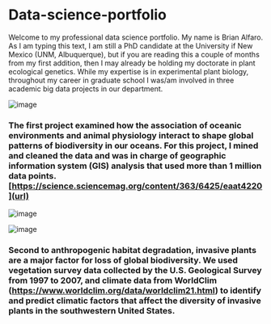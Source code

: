 # Data-science-portfolio

Welcome to my professional data science portfolio. My name is Brian Alfaro. As I am typing this text, I am still a PhD candidate at the University if New Mexico (UNM, Albuquerque), but if you are reading this a couple of months from my first addition, then I may already be holding my doctorate in plant ecological genetics. While my expertise is in experimental plant biology, throughout my career in graduate school I was/am involved in three academic big data projects in our department. 

![image](https://user-images.githubusercontent.com/70289096/91763748-4cd57980-eb93-11ea-91e0-a808969291f3.png)
### The first project examined how the association of oceanic environments and animal physiology interact to shape global patterns of biodiversity in our oceans. For this project, I mined and cleaned the data and was in charge of geographic information system (GIS) analysis that used more than 1 million data points. [https://science.sciencemag.org/content/363/6425/eaat4220](url)




![image](https://user-images.githubusercontent.com/70289096/91760155-14806c00-eb90-11ea-8b04-f7d0e000de45.png)






![image](https://user-images.githubusercontent.com/70289096/91772538-46023300-eba2-11ea-95ac-efdb8df1bd19.png)
### Second to anthropogenic habitat degradation, invasive plants are a major factor for loss of global biodiversity. We used vegetation survey data collected by the U.S. Geological Survey from 1997 to 2007, and climate data from WorldClim (https://www.worldclim.org/data/worldclim21.html) to identify and predict climatic factors that affect the diversity of invasive plants in the southwestern United States. 




